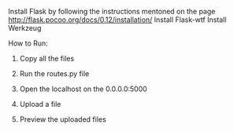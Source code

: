 Install Flask by following the instructions mentoned on the page http://flask.pocoo.org/docs/0.12/installation/
Install Flask-wtf
Install Werkzeug


How to Run:

1) Copy all the files

2) Run the routes.py file

3) Open the localhost on the 0.0.0.0:5000 

4) Upload a file

5) Preview the uploaded files



